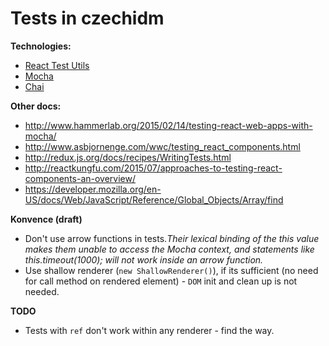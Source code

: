 # Tests in czechidm

__Technologies:__

* [React Test Utils](https://facebook.github.io/react/docs/test-utils.html)
* [Mocha](https://mochajs.org/#getting-started)
* [Chai](http://chaijs.com/api/bdd/)

__Other docs:__

* http://www.hammerlab.org/2015/02/14/testing-react-web-apps-with-mocha/
* http://www.asbjornenge.com/wwc/testing_react_components.html
* http://redux.js.org/docs/recipes/WritingTests.html
* http://reactkungfu.com/2015/07/approaches-to-testing-react-components-an-overview/
* https://developer.mozilla.org/en-US/docs/Web/JavaScript/Reference/Global_Objects/Array/find

__Konvence (draft)__
* Don't use arrow functions in tests._Their lexical binding of the this value makes them unable to access the Mocha context, and statements like this.timeout(1000); will not work inside an arrow function._
* Use shallow renderer (`new ShallowRenderer()`), if its sufficient (no need for call method on rendered element) - `DOM` init and clean up is not needed.

__TODO__
* Tests with `ref` don't work within any renderer - find the way.
